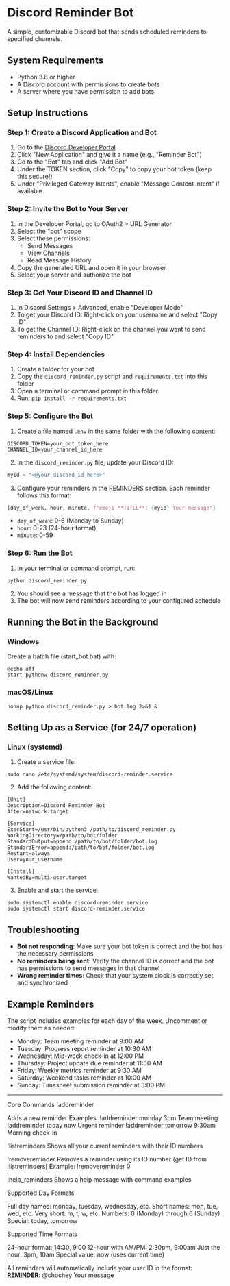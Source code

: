 # Discord Reminder Bot

A simple, customizable Discord bot that sends scheduled reminders to specified channels.

## System Requirements

- Python 3.8 or higher
- A Discord account with permissions to create bots
- A server where you have permission to add bots

## Setup Instructions

### Step 1: Create a Discord Application and Bot

1. Go to the [Discord Developer Portal](https://discord.com/developers/applications)
2. Click "New Application" and give it a name (e.g., "Reminder Bot")
3. Go to the "Bot" tab and click "Add Bot"
4. Under the TOKEN section, click "Copy" to copy your bot token (keep this secure!)
5. Under "Privileged Gateway Intents", enable "Message Content Intent" if available

### Step 2: Invite the Bot to Your Server

1. In the Developer Portal, go to OAuth2 > URL Generator
2. Select the "bot" scope
3. Select these permissions:
   - Send Messages
   - View Channels
   - Read Message History
4. Copy the generated URL and open it in your browser
5. Select your server and authorize the bot

### Step 3: Get Your Discord ID and Channel ID

1. In Discord Settings > Advanced, enable "Developer Mode"
2. To get your Discord ID: Right-click on your username and select "Copy ID"
3. To get the Channel ID: Right-click on the channel you want to send reminders to and select "Copy ID"

### Step 4: Install Dependencies

1. Create a folder for your bot
2. Copy the `discord_reminder.py` script and `requirements.txt` into this folder
3. Open a terminal or command prompt in this folder
4. Run: `pip install -r requirements.txt`

### Step 5: Configure the Bot

1. Create a file named `.env` in the same folder with the following content:
```
DISCORD_TOKEN=your_bot_token_here
CHANNEL_ID=your_channel_id_here
```

2. In the `discord_reminder.py` file, update your Discord ID:
```python
myid = "<@your_discord_id_here>"
```

3. Configure your reminders in the REMINDERS section. Each reminder follows this format:
```python
[day_of_week, hour, minute, f"emoji **TITLE**: {myid} Your message"]
```
   - `day_of_week`: 0-6 (Monday to Sunday)
   - `hour`: 0-23 (24-hour format)
   - `minute`: 0-59

### Step 6: Run the Bot

1. In your terminal or command prompt, run:
```
python discord_reminder.py
```

2. You should see a message that the bot has logged in
3. The bot will now send reminders according to your configured schedule

## Running the Bot in the Background

### Windows
Create a batch file (start_bot.bat) with:
```
@echo off
start pythonw discord_reminder.py
```

### macOS/Linux
```
nohup python discord_reminder.py > bot.log 2>&1 &
```

## Setting Up as a Service (for 24/7 operation)

### Linux (systemd)
1. Create a service file:
```
sudo nano /etc/systemd/system/discord-reminder.service
```

2. Add the following content:
```
[Unit]
Description=Discord Reminder Bot
After=network.target

[Service]
ExecStart=/usr/bin/python3 /path/to/discord_reminder.py
WorkingDirectory=/path/to/bot/folder
StandardOutput=append:/path/to/bot/folder/bot.log
StandardError=append:/path/to/bot/folder/bot.log
Restart=always
User=your_username

[Install]
WantedBy=multi-user.target
```

3. Enable and start the service:
```
sudo systemctl enable discord-reminder.service
sudo systemctl start discord-reminder.service
```

## Troubleshooting

- **Bot not responding**: Make sure your bot token is correct and the bot has the necessary permissions
- **No reminders being sent**: Verify the channel ID is correct and the bot has permissions to send messages in that channel
- **Wrong reminder times**: Check that your system clock is correctly set and synchronized

## Example Reminders

The script includes examples for each day of the week. Uncomment or modify them as needed:

- Monday: Team meeting reminder at 9:00 AM
- Tuesday: Progress report reminder at 10:30 AM
- Wednesday: Mid-week check-in at 12:00 PM
- Thursday: Project update due reminder at 11:00 AM
- Friday: Weekly metrics reminder at 9:30 AM
- Saturday: Weekend tasks reminder at 10:00 AM
- Sunday: Timesheet submission reminder at 3:00 PM

-----------------------------------------------------------------------

Core Commands
!addreminder <day> <time> <message>

Adds a new reminder
Examples:
!addreminder monday 3pm Team meeting
!addreminder today now Urgent reminder
!addreminder tomorrow 9:30am Morning check-in

!listreminders
Shows all your current reminders with their ID numbers

!removereminder <id>
Removes a reminder using its ID number (get ID from !listreminders)
Example: !removereminder 0

!help_reminders
Shows a help message with command examples

Supported Day Formats

Full day names: monday, tuesday, wednesday, etc.
Short names: mon, tue, wed, etc.
Very short: m, t, w, etc.
Numbers: 0 (Monday) through 6 (Sunday)
Special: today, tomorrow

Supported Time Formats

24-hour format: 14:30, 9:00
12-hour with AM/PM: 2:30pm, 9:00am
Just the hour: 3pm, 10am
Special value: now (uses current time)

All reminders will automatically include your user ID in the format: **REMINDER**: @chochey Your message